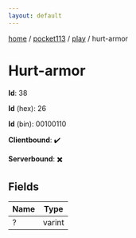 ```yaml
---
layout: default
---
```


[home](/)  /  [pocket113](/protocol/pocket113)  /  [play](/protocol/pocket113/play)  /  hurt-armor

# Hurt-armor

**Id**: 38

**Id** (hex): 26

**Id** (bin): 00100110

**Clientbound**: ✔️

**Serverbound**: ✖️

## Fields

Name | Type
---|---
? | varint

